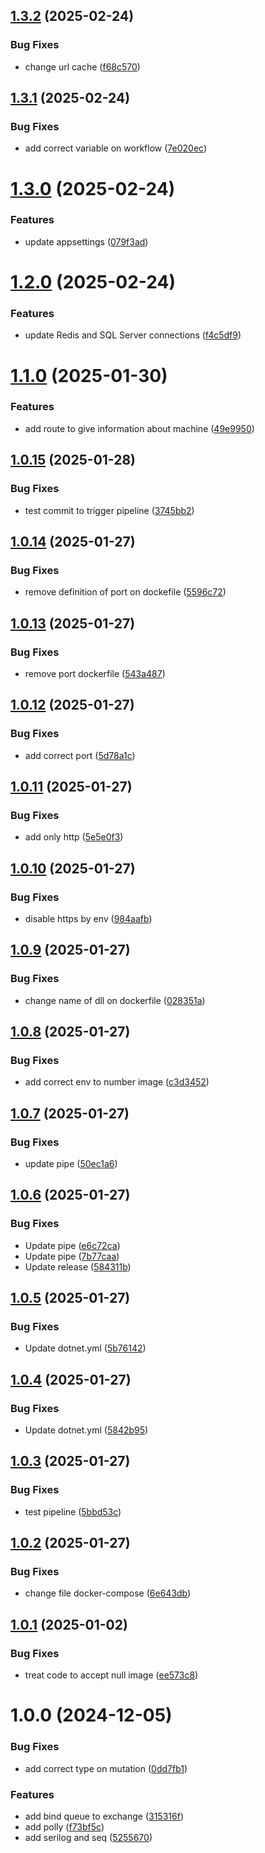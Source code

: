 ## [1.3.2](https://github.com/adolfosp/Back-Front-End-Orange-Finance/compare/v1.3.1...v1.3.2) (2025-02-24)


### Bug Fixes

* change url cache ([f68c570](https://github.com/adolfosp/Back-Front-End-Orange-Finance/commit/f68c57009e965b39e9e8e85db8267b4de5b0b852))

## [1.3.1](https://github.com/adolfosp/Back-Front-End-Orange-Finance/compare/v1.3.0...v1.3.1) (2025-02-24)


### Bug Fixes

* add correct variable on workflow ([7e020ec](https://github.com/adolfosp/Back-Front-End-Orange-Finance/commit/7e020ec3b95e42f62c8ec444c2ef5958a4e2dc50))

# [1.3.0](https://github.com/adolfosp/Back-Front-End-Orange-Finance/compare/v1.2.0...v1.3.0) (2025-02-24)


### Features

* update appsettings ([079f3ad](https://github.com/adolfosp/Back-Front-End-Orange-Finance/commit/079f3ad7ebec4f2265926b470cf977808c507845))

# [1.2.0](https://github.com/adolfosp/Back-Front-End-Orange-Finance/compare/v1.1.0...v1.2.0) (2025-02-24)


### Features

* update Redis and SQL Server connections ([f4c5df9](https://github.com/adolfosp/Back-Front-End-Orange-Finance/commit/f4c5df9fcdb0f2f005de177e227dff0c61683ed6))

# [1.1.0](https://github.com/adolfosp/Back-Front-End-Orange-Finance/compare/v1.0.15...v1.1.0) (2025-01-30)


### Features

* add route to give information about machine ([49e9950](https://github.com/adolfosp/Back-Front-End-Orange-Finance/commit/49e995043ef2b80e4718d4c69a26653af631d906))

## [1.0.15](https://github.com/adolfosp/Back-Front-End-Orange-Finance/compare/v1.0.14...v1.0.15) (2025-01-28)


### Bug Fixes

* test commit to trigger pipeline ([3745bb2](https://github.com/adolfosp/Back-Front-End-Orange-Finance/commit/3745bb2b2534cfcbbb51b7c21d08084bf2fc686e))

## [1.0.14](https://github.com/adolfosp/Back-Front-End-Orange-Finance/compare/v1.0.13...v1.0.14) (2025-01-27)


### Bug Fixes

* remove definition of port on dockefile ([5596c72](https://github.com/adolfosp/Back-Front-End-Orange-Finance/commit/5596c729de036574be5e385ea2e35c31899fd1d2))

## [1.0.13](https://github.com/adolfosp/Back-Front-End-Orange-Finance/compare/v1.0.12...v1.0.13) (2025-01-27)


### Bug Fixes

* remove port dockerfile ([543a487](https://github.com/adolfosp/Back-Front-End-Orange-Finance/commit/543a4874aba65a86a95af55c73453ef1be5e6e86))

## [1.0.12](https://github.com/adolfosp/Back-Front-End-Orange-Finance/compare/v1.0.11...v1.0.12) (2025-01-27)


### Bug Fixes

* add correct port ([5d78a1c](https://github.com/adolfosp/Back-Front-End-Orange-Finance/commit/5d78a1c0705320ae85dd36ad230899914a0c0fef))

## [1.0.11](https://github.com/adolfosp/Back-Front-End-Orange-Finance/compare/v1.0.10...v1.0.11) (2025-01-27)


### Bug Fixes

* add only http ([5e5e0f3](https://github.com/adolfosp/Back-Front-End-Orange-Finance/commit/5e5e0f3d369d3f29bbfa9f97e71728b7e6a98097))

## [1.0.10](https://github.com/adolfosp/Back-Front-End-Orange-Finance/compare/v1.0.9...v1.0.10) (2025-01-27)


### Bug Fixes

* disable https by env ([984aafb](https://github.com/adolfosp/Back-Front-End-Orange-Finance/commit/984aafbdd2f362fa8e803f7197567ac9286ee43c))

## [1.0.9](https://github.com/adolfosp/Back-Front-End-Orange-Finance/compare/v1.0.8...v1.0.9) (2025-01-27)


### Bug Fixes

* change name of dll on dockerfile ([028351a](https://github.com/adolfosp/Back-Front-End-Orange-Finance/commit/028351a4025102c4c86aa6b8760d22a000b6d183))

## [1.0.8](https://github.com/adolfosp/Back-Front-End-Orange-Finance/compare/v1.0.7...v1.0.8) (2025-01-27)


### Bug Fixes

* add correct env to number image ([c3d3452](https://github.com/adolfosp/Back-Front-End-Orange-Finance/commit/c3d34527d5f456a71bb5f948b49f556dc03ef927))

## [1.0.7](https://github.com/adolfosp/Back-Front-End-Orange-Finance/compare/v1.0.6...v1.0.7) (2025-01-27)


### Bug Fixes

* update pipe ([50ec1a6](https://github.com/adolfosp/Back-Front-End-Orange-Finance/commit/50ec1a63dec55228e1329761c703c39aab7b7db6))

## [1.0.6](https://github.com/adolfosp/Back-Front-End-Orange-Finance/compare/v1.0.5...v1.0.6) (2025-01-27)


### Bug Fixes

* Update pipe ([e6c72ca](https://github.com/adolfosp/Back-Front-End-Orange-Finance/commit/e6c72ca2d839a48523edda488c7eb6dbea74f254))
* Update pipe ([7b77caa](https://github.com/adolfosp/Back-Front-End-Orange-Finance/commit/7b77caa083568378e175b19515ced7a619e87b6f))
* Update release ([584311b](https://github.com/adolfosp/Back-Front-End-Orange-Finance/commit/584311bae13eb72f09ea2479cffe3d3aa81fb5ec))

## [1.0.5](https://github.com/adolfosp/Back-Front-End-Orange-Finance/compare/v1.0.4...v1.0.5) (2025-01-27)


### Bug Fixes

* Update dotnet.yml ([5b76142](https://github.com/adolfosp/Back-Front-End-Orange-Finance/commit/5b7614230760697896017bd2a3f08e150e0f9101))

## [1.0.4](https://github.com/adolfosp/Back-Front-End-Orange-Finance/compare/v1.0.3...v1.0.4) (2025-01-27)


### Bug Fixes

* Update dotnet.yml ([5842b95](https://github.com/adolfosp/Back-Front-End-Orange-Finance/commit/5842b955f6f7e6fea80e17c00abf6376ceaee4b5))

## [1.0.3](https://github.com/adolfosp/Back-Front-End-Orange-Finance/compare/v1.0.2...v1.0.3) (2025-01-27)


### Bug Fixes

* test pipeline ([5bbd53c](https://github.com/adolfosp/Back-Front-End-Orange-Finance/commit/5bbd53cf74207c768d67de1b4ff1a2f1d24c54e9))

## [1.0.2](https://github.com/adolfosp/Back-Front-End-Orange-Finance/compare/v1.0.1...v1.0.2) (2025-01-27)


### Bug Fixes

* change file docker-compose ([6e643db](https://github.com/adolfosp/Back-Front-End-Orange-Finance/commit/6e643db9cb658f1520cd77cdce3dd11f5dfb7abc))

## [1.0.1](https://github.com/adolfosp/Back-Front-End-Orange-Finance/compare/v1.0.0...v1.0.1) (2025-01-02)


### Bug Fixes

* treat code to accept null image ([ee573c8](https://github.com/adolfosp/Back-Front-End-Orange-Finance/commit/ee573c8a3936522b3389b616da5e615a82695b21))

# 1.0.0 (2024-12-05)


### Bug Fixes

* add correct type on mutation ([0dd7fb1](https://github.com/adolfosp/Back-Front-End-Orange-Finance/commit/0dd7fb1bb90dc10bbf302d165e59035a1303ef16))


### Features

* add bind queue to exchange ([315316f](https://github.com/adolfosp/Back-Front-End-Orange-Finance/commit/315316f5dccac044f14408ff231f62d60042d299))
* add polly ([f73bf5c](https://github.com/adolfosp/Back-Front-End-Orange-Finance/commit/f73bf5cdc8271720966c0e0605f1eaa69e922e09))
* add serilog and seq ([5255670](https://github.com/adolfosp/Back-Front-End-Orange-Finance/commit/5255670a0d5b3ae795192904a1332db66e216c40))
